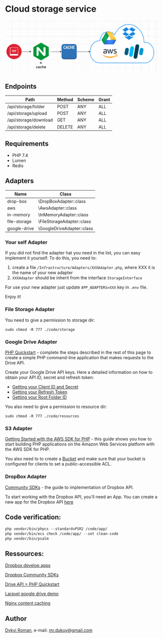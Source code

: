 Cloud storage service
=======

![image](docs/architecture.png)

## Endpoints

| Path                    | Method  | Scheme | Grant |
| ----------------------  | ------- | ------ | ----- |
| /api/storage/folder     | POST    | ANY    | ALL   |
| /api/storage/upload     | POST    | ANY    | ALL   |
| /api/storage/download   | GET     | ANY    | ALL   |
| /api/storage/delete     | DELETE  | ANY    | ALL   |

## Requirements

* PHP 7.4
* Lumen
* Redis

## Adapters

| Name         | Class                      |
| -----------  | -------------------------  |
| drop-box     | \DropBoxAdapter::class     |
| aws          | \AwsAdapter::class         |
| in-memory    | \InMemoryAdapter::class    |
| file-storage | \FileStorageAdapter::class |
| google-drive | \GoogleDriveAdapter::class |

### Your self Adapter

If you did not find the adapter hat you need in the list, you can easy implement it yourself.
To do this, you need to:

1) create a file `/Infrastructure/Adapters/XXXAdapter.php`, where XXX it is the name of your new adapter
2) `XXXAdapter` should be inherit from the interface `StorageInterface`

For use your new adapter just update `APP_ADAPTERS=XXX` key in `.env` file.

Enjoy it!

### File Storage Adapter

You need to give a permission to storage dir:

```
sudo chmod -R 777 ./code/storage
```

### Google Drive Adapter

[PHP Quickstart](https://developers.google.com/drive/api/v3/quickstart/php) - complete the steps described in the rest of this page to create a simple PHP command-line application that makes requests to the Drive API.

Create your Google Drive API keys. Here a detailed information on how to obtain your API ID, secret and refresh token:

-   [Getting your Client ID and Secret](README/1-getting-your-dlient-id-and-secret.md)
-   [Getting your Refresh Token](README/2-getting-your-refresh-token.md)
-   [Getting your Root Folder ID](README/3-getting-your-root-folder-id.md)

You also need to give a permission to resource dir:

```
sudo chmod -R 777 ./code/resources
```

### S3 Adapter

[Getting Started with the AWS SDK for PHP](https://aws.amazon.com/ru/articles/getting-started-with-the-aws-sdk-for-php/?tag=articles%23keywords%23amazon-s3) - this guide shows you how to start building PHP applications on the Amazon Web Services platform with the AWS SDK for PHP.

You also need to to create a [Bucket](https://docs.aws.amazon.com/AmazonS3/latest/dev/UsingBucket.html) 
and make sure that your bucket is configured for clients to set a public-accessible ACL.

### DropBox Adapter

[Community SDKs](https://www.dropbox.com/developers/documentation/communitysdks) - the guide to implementation of Dropbox API.

To start working with the Dropbox API, you'll need an App. You can create a new app for the Dropbox API [here](https://www.dropbox.com/developers/apps)
 
## Сode verification:

```
php vendor/bin/phpcs --standard=PSR2 /code/app/
php vendor/bin/ecs check /code/app/	--set clean-code
php vendor/bin/psalm
``` 
 
## Ressources:

[Dropbox develop apps](https://www.dropbox.com/developers)

[Dropbox Community SDKs](https://www.dropbox.com/developers/documentation/communitysdks)

[Drive API > PHP Quickstart](https://developers.google.com/drive/api/v3/quickstart/php)

[Laravel google drive demo](https://github.com/ivanvermeyen/laravel-google-drive-demo)

[Nginx content caching](https://docs.nginx.com/nginx/admin-guide/content-cache/content-caching/)
    
## Author
[Dykyi Roman](https://www.linkedin.com/in/roman-dykyi-43428543/), e-mail: [mr.dukuy@gmail.com](mailto:mr.dukuy@gmail.com)


